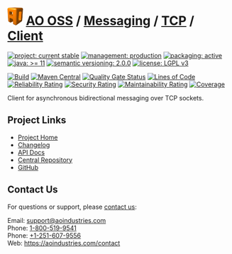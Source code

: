 # [<img src="ao-logo.png" alt="AO Logo" width="35" height="40">](https://github.com/ao-apps) [AO OSS](https://github.com/ao-apps/ao-oss) / [Messaging](https://github.com/ao-apps/ao-messaging) / [TCP](https://github.com/ao-apps/ao-messaging-tcp) / [Client](https://github.com/ao-apps/ao-messaging-tcp-client)

[![project: current stable](https://oss.aoapps.com/ao-badges/project-current-stable.svg)](https://aoindustries.com/life-cycle#project-current-stable)
[![management: production](https://oss.aoapps.com/ao-badges/management-production.svg)](https://aoindustries.com/life-cycle#management-production)
[![packaging: active](https://oss.aoapps.com/ao-badges/packaging-active.svg)](https://aoindustries.com/life-cycle#packaging-active)  
[![java: &gt;= 11](https://oss.aoapps.com/ao-badges/java-11.svg)](https://docs.oracle.com/en/java/javase/11/docs/api/)
[![semantic versioning: 2.0.0](https://oss.aoapps.com/ao-badges/semver-2.0.0.svg)](https://semver.org/spec/v2.0.0.html)
[![license: LGPL v3](https://oss.aoapps.com/ao-badges/license-lgpl-3.0.svg)](https://www.gnu.org/licenses/lgpl-3.0)

[![Build](https://github.com/ao-apps/ao-messaging-tcp-client/workflows/Build/badge.svg?branch=master)](https://github.com/ao-apps/ao-messaging-tcp-client/actions?query=workflow%3ABuild)
[![Maven Central](https://maven-badges.herokuapp.com/maven-central/com.aoapps/ao-messaging-tcp-client/badge.svg)](https://maven-badges.herokuapp.com/maven-central/com.aoapps/ao-messaging-tcp-client)
[![Quality Gate Status](https://sonarcloud.io/api/project_badges/measure?branch=master&project=com.aoapps%3Aao-messaging-tcp-client&metric=alert_status)](https://sonarcloud.io/dashboard?branch=master&id=com.aoapps%3Aao-messaging-tcp-client)
[![Lines of Code](https://sonarcloud.io/api/project_badges/measure?branch=master&project=com.aoapps%3Aao-messaging-tcp-client&metric=ncloc)](https://sonarcloud.io/component_measures?branch=master&id=com.aoapps%3Aao-messaging-tcp-client&metric=ncloc)  
[![Reliability Rating](https://sonarcloud.io/api/project_badges/measure?branch=master&project=com.aoapps%3Aao-messaging-tcp-client&metric=reliability_rating)](https://sonarcloud.io/component_measures?branch=master&id=com.aoapps%3Aao-messaging-tcp-client&metric=Reliability)
[![Security Rating](https://sonarcloud.io/api/project_badges/measure?branch=master&project=com.aoapps%3Aao-messaging-tcp-client&metric=security_rating)](https://sonarcloud.io/component_measures?branch=master&id=com.aoapps%3Aao-messaging-tcp-client&metric=Security)
[![Maintainability Rating](https://sonarcloud.io/api/project_badges/measure?branch=master&project=com.aoapps%3Aao-messaging-tcp-client&metric=sqale_rating)](https://sonarcloud.io/component_measures?branch=master&id=com.aoapps%3Aao-messaging-tcp-client&metric=Maintainability)
[![Coverage](https://sonarcloud.io/api/project_badges/measure?branch=master&project=com.aoapps%3Aao-messaging-tcp-client&metric=coverage)](https://sonarcloud.io/component_measures?branch=master&id=com.aoapps%3Aao-messaging-tcp-client&metric=Coverage)

Client for asynchronous bidirectional messaging over TCP sockets.

## Project Links
* [Project Home](https://oss.aoapps.com/messaging/tcp/client/)
* [Changelog](https://oss.aoapps.com/messaging/tcp/client/changelog)
* [API Docs](https://oss.aoapps.com/messaging/tcp/client/apidocs/)
* [Central Repository](https://central.sonatype.com/artifact/com.aoapps/ao-messaging-tcp-client)
* [GitHub](https://github.com/ao-apps/ao-messaging-tcp-client)

## Contact Us
For questions or support, please [contact us](https://aoindustries.com/contact):

Email: [support@aoindustries.com](mailto:support@aoindustries.com)  
Phone: [1-800-519-9541](tel:1-800-519-9541)  
Phone: [+1-251-607-9556](tel:+1-251-607-9556)  
Web: https://aoindustries.com/contact
